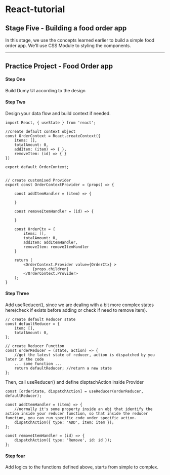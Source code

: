 # React-tutorial
## Stage Five - Building a food order app

In this stage, we use the concepts learned earlier to build a simple food order app. We'll use CSS Module to styling the components.

---------------------------------------------------------------------------------------------------------------------------------------------

## Practice Project - Food Order app

#### Step One

Build Dumy UI according to the design

#### Step Two

Design your data flow and build context if needed.

```
import React, { useState } from 'react';

//create default context object
const OrderContext = React.createContext({
    items: [],
    totalAmount: 0,
    addItem: (item) => { },
    removeItem: (id) => { }
})

export default OrderContext;


// create customised Provider
export const OrderContextProvider = (props) => {
    
    const addItemHandler = (item) => {

    }

    const removeItemHandler = (id) => {

    }

    const OrderCtx = {
        items: [],
        totalAmount: 0,
        addItem: addItemHandler,
        removeItem: removeItemHandler
    }

    return (
        <OrderContext.Provider value={OrderCtx} >
            {props.children}
        </OrderContext.Provider>
    );
}
```

#### Step Three

Add useReducer(), since we are dealing with a bit more complex states here(check if exists before adding or check if need to remove item).

```
// create default Reducer state
const defaultReducer = {
	item: [],
	totalAmount: 0,
};

// create Reducer Function
const orderReducer = (state, action) => {
	//get the latest state of reducer, action is dispatched by you later in the code
    ... some function ...
	return defaultReducer; //return a new state
};
```

Then, call useReducer() and define disptachAction inside Provider
```
const [orderState, dispatchAction] = useReducer(orderReducer, defaultReducer);

const addItemHandler = (item) => {
    //normally it's some property inside an obj that identify the action inside your reducer function, so that inside the reducer function, you can run specific code under specific action.
    dispatchAction({ type: 'ADD', item: item });
};

const removeItemHandler = (id) => {
    dispatchAction({ type: 'Remove', id: id });
};

```

#### Step four

Add logics to the functions defined above, starts from simple to complex.